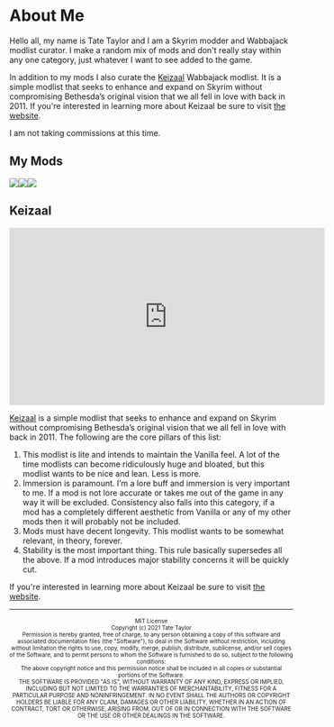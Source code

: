 # About Me

Hello all, my name is Tate Taylor and I am a Skyrim modder and Wabbajack modlist curator. I make a random mix of mods and don't really stay within any one category, just whatever I want to see added to the game.

In addition to my mods I also curate the [Keizaal](https://www.nexusmods.com/skyrimspecialedition/mods/68997) Wabbajack modlist. It is a simple modlist that seeks to enhance and expand on Skyrim without compromising Bethesda’s original vision that we all fell in love with back in 2011. If you're interested in learning more about Keizaal be sure to visit [the website](https://keizaal.github.io/Keizaal/).

I am not taking commissions at this time. 

## My Mods

[![](https://i.playground.ru/p/4FYpmbRKekTEEs0MhdSJ8A.png)](https://www.nexusmods.com/users/61720101)[![](https://upload.wikimedia.org/wikipedia/en/thumb/9/98/Blank_button.svg/146px-Blank_button.svg.png)](https://youtu.be/dQw4w9WgXcQ)[![](https://vgboxart.com/resources/logo/1636_bethesda_game_studios-prev.png)](https://bethesda.net/en/mods/skyrim?author_username=TateTaylorUSA&number_results=20&order=desc&page=1&product=skyrim)

## Keizaal

<iframe width="560" height="315" src="https://www.youtube.com/embed/IVbp1xYIjWs" title="YouTube video player" frameborder="0" allow="accelerometer; autoplay; clipboard-write; encrypted-media; gyroscope; picture-in-picture" allowfullscreen></iframe>

[Keizaal](https://www.nexusmods.com/skyrimspecialedition/mods/68997) is a simple modlist that seeks to enhance and expand on Skyrim without compromising Bethesda’s original vision that we all fell in love with back in 2011. The following are the core pillars of this list:

1. This modlist is lite and intends to maintain the Vanilla feel. A lot of the time modlists can become ridiculously huge and bloated, but this modlist wants to be nice and lean. Less is more.
2. Immersion is paramount. I’m a lore buff and immersion is very important to me. If a mod is not lore accurate or takes me out of the game in any way it will be excluded. Consistency also falls into this category, if a mod has a completely different aesthetic from Vanilla or any of my other mods then it will probably not be included.
3. Mods must have decent longevity. This modlist wants to be somewhat relevant, in theory, forever.
4. Stability is the most important thing. This rule basically supersedes all the above. If a mod introduces major stability concerns it will be quickly cut.

If you're interested in learning more about Keizaal be sure to visit [the website](https://keizaal.github.io/Keizaal/).

---

<center> <font size="1">MIT License<font size="1">

<center> <font size="1">Copyright (c) 2021 Tate Taylor<font size="1">

<center> <font size="1">Permission is hereby granted, free of charge, to any person obtaining a copy of this software and associated documentation files (the "Software"), to deal in the Software without restriction, including without limitation the rights to use, copy, modify, merge, publish, distribute, sublicense, and/or sell copies of the Software, and to permit persons to whom the Software is furnished to do so, subject to the following conditions:<font size="1">

<center> <font size="1">The above copyright notice and this permission notice shall be included in all copies or substantial portions of the Software.<font size="1">

<center> <font size="1">THE SOFTWARE IS PROVIDED "AS IS", WITHOUT WARRANTY OF ANY KIND, EXPRESS OR IMPLIED, INCLUDING BUT NOT LIMITED TO THE WARRANTIES OF MERCHANTABILITY, FITNESS FOR A PARTICULAR PURPOSE AND NONINFRINGEMENT. IN NO EVENT SHALL THE AUTHORS OR COPYRIGHT HOLDERS BE LIABLE FOR ANY CLAIM, DAMAGES OR OTHER LIABILITY, WHETHER IN AN ACTION OF CONTRACT, TORT OR OTHERWISE, ARISING FROM, OUT OF OR IN CONNECTION WITH THE SOFTWARE OR THE USE OR OTHER DEALINGS IN THE SOFTWARE.<font size="1">
